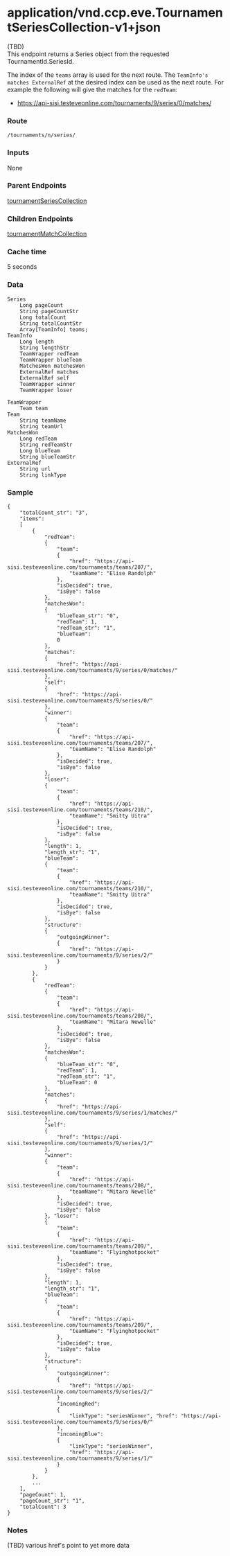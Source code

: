 # application/vnd.ccp.eve.TournamentSeriesCollection-v1+json
(TBD)  
This endpoint returns a Series object from the requested TournamentId.SeriesId.

The index of the `teams` array is used for the next route.  The `TeamInfo's matches ExternalRef`  at the desired index can be used as the next route.  For example the following will give the matches for the `redTeam`:

* https://api-sisi.testeveonline.com/tournaments/9/series/0/matches/


### Route
`/tournaments/n/series/`

### Inputs

None

### Parent Endpoints
[tournamentSeriesCollection](tournamentSeriesCollection.md)

### Children Endpoints
[tournamentMatchCollection](tournamentMatchCollection.md)

### Cache time

5 seconds

### Data

    Series
        Long pageCount
        String pageCountStr
        Long totalCount
        String totalCountStr
        Array[TeamInfo] teams; 
    TeamInfo
        Long length 
        String lengthStr 
        TeamWrapper redTeam
        TeamWrapper blueTeam
        MatchesWon matchesWon
        ExternalRef matches
        ExternalRef self
        TeamWrapper winner
        TeamWrapper loser
         
    TeamWrapper
        Team team
    Team
        String teamName
        String teamUrl
    MatchesWon
        Long redTeam
        String redTeamStr
        Long blueTeam
        String blueTeamStr
    ExternalRef
        String url
        String linkType

### Sample

    {
		"totalCount_str": "3", 
		"items": 
		[
			{
				"redTeam": 
				{
					"team": 
					{
						"href": "https://api-sisi.testeveonline.com/tournaments/teams/207/", 
						"teamName": "Elise Randolph"
					}, 
					"isDecided": true, 
					"isBye": false
				}, 
				"matchesWon": 
				{
					"blueTeam_str": "0", 
					"redTeam": 1, 
					"redTeam_str": "1", 
					"blueTeam": 
					0
				}, 
				"matches": 
				{
					"href": "https://api-sisi.testeveonline.com/tournaments/9/series/0/matches/"
				}, 
				"self": 
				{
					"href": "https://api-sisi.testeveonline.com/tournaments/9/series/0/"
				}, 
				"winner": 
				{
					"team": 
					{
						"href": "https://api-sisi.testeveonline.com/tournaments/teams/207/", 
						"teamName": "Elise Randolph"
					}, 
					"isDecided": true, 
					"isBye": false
				}, 
				"loser": 
				{
					"team": 
					{
						"href": "https://api-sisi.testeveonline.com/tournaments/teams/210/", 
						"teamName": "Smitty Uitra"
					}, 
					"isDecided": true, 
					"isBye": false
				}, 
				"length": 1, 
				"length_str": "1", 
				"blueTeam": 
				{
					"team": 
					{	
						"href": "https://api-sisi.testeveonline.com/tournaments/teams/210/", 
						"teamName": "Smitty Uitra"
					}, 
					"isDecided": true, 
					"isBye": false
				}, 
				"structure": 
				{
					"outgoingWinner": 
					{
						"href": "https://api-sisi.testeveonline.com/tournaments/9/series/2/"
					}
				}
			}, 
			{
				"redTeam": 
				{
					"team": 
					{
						"href": "https://api-sisi.testeveonline.com/tournaments/teams/208/", 
						"teamName": "Mitara Newelle"
					}, 
					"isDecided": true, 
					"isBye": false
				}, 
				"matchesWon": 
				{
					"blueTeam_str": "0", 
					"redTeam": 1, 
					"redTeam_str": "1", 
					"blueTeam": 0
				}, 
				"matches": 
				{
					"href": "https://api-sisi.testeveonline.com/tournaments/9/series/1/matches/"
				}, 
				"self": 
				{
					"href": "https://api-sisi.testeveonline.com/tournaments/9/series/1/"
				}, 
				"winner": 
				{
					"team": 
					{
						"href": "https://api-sisi.testeveonline.com/tournaments/teams/208/", 
						"teamName": "Mitara Newelle"
					},
					"isDecided": true, 
					"isBye": false
				}, "loser": 
				{
					"team": 
					{
						"href": "https://api-sisi.testeveonline.com/tournaments/teams/209/", 
						"teamName": "Flyinghotpocket"
					}, 
					"isDecided": true, 
					"isBye": false
				}, 
				"length": 1, 
				"length_str": "1", 
				"blueTeam": 
				{
					"team": 
					{
						"href": "https://api-sisi.testeveonline.com/tournaments/teams/209/", 
						"teamName": "Flyinghotpocket"
					}, 
					"isDecided": true, 
					"isBye": false
				}, 
				"structure": 
				{
					"outgoingWinner": 
					{
						"href": "https://api-sisi.testeveonline.com/tournaments/9/series/2/"
					}
					"incomingRed": 
					{
						"linkType": "seriesWinner", "href": "https://api-sisi.testeveonline.com/tournaments/9/series/0/"
					}, 
					"incomingBlue": 
					{
						"linkType": "seriesWinner", 
						"href": "https://api-sisi.testeveonline.com/tournaments/9/series/1/"
					}
				}
			}, 
			...
		], 
		"pageCount": 1, 
		"pageCount_str": "1", 
		"totalCount": 3
	}
        		
### Notes
(TBD) various href's point to yet more data

